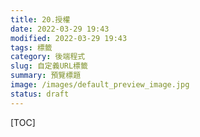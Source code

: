 ```yaml
---
title: 20.授權
date: 2022-03-29 19:43
modified: 2022-03-29 19:43
tags: 標籤
category: 後端程式
slug: 自定義URL標籤
summary: 預覽標題
image: /images/default_preview_image.jpg
status: draft
---
```


[TOC]